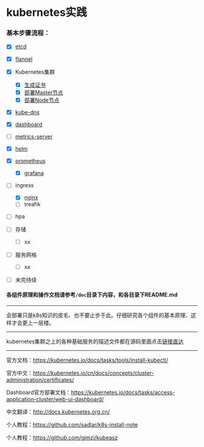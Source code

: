 # kubernetes实践

### 基本步骤流程：

- [x] <a href="etcd/README.md">etcd</a>
- [x] <a href="flannel/README.md">flannel</a>
- [x] Kubernetes集群
  - [x] <a href="k8s-install-tls/gen-ca/README.md">生成证书</a>
  - [x] <a href="k8s-install-tls/README.md">部署Master节点</a>
  - [x] <a href="k8s-install-tls/README.md">部署Node节点</a>
- [x] <a href="doc/kube-dns/README.md">kube-dns</a>
- [x] <a href="doc/dashboard/README.md">dashboard</a>
- [ ] <a href="doc/metrics-server/README.md">metrics-server</a>
- [x] <a href="doc/helm/README.md">helm</a>
- [x] <a href="doc/prometheus/README.md">prometheus</a>
  - [x] <a href="doc/promethus/README.md">grafana</a>
- [ ] ingress
  - [x] <a href="doc/ingress/README.md">nginx</a>
  - [ ] treafik
- [ ] hpa
- [ ] 存储
  - [ ] xx
- [ ] 服务网格
  - [ ] xx
- [ ] 未完待续



#### 各组件原理和操作文档请参考`/doc`目录下内容，和各目录下README.md

------

会部署只是k8s知识的皮毛、也不要止步于此。仔细研究各个组件的基本原理、这样才会更上一层楼。

------

kubernetes集群之上的各种基础服务的描述文件都在源码里面点击[链接直达](https://github.com/kubernetes/kubernetes/tree/master/cluster/addons)

------

官方文档：https://kubernetes.io/docs/tasks/tools/install-kubectl/

官方中文：https://kubernetes.io/cn/docs/concepts/cluster-administration/certificates/

Dashboard官方部署文档：https://kubernetes.io/docs/tasks/access-application-cluster/web-ui-dashboard/

中文翻译：http://docs.kubernetes.org.cn/

个人教程：https://github.com/sadlar/k8s-install-note

个人教程：https://github.com/gjmzj/kubeasz



